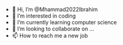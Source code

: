 - 👋 Hi, I’m @Mhammad2022Ibrahim
- 👀 I’m interested in coding
- 🌱 I’m currently learning computer science
- 💞️ I’m looking to collaborate on ...
- 📫 How to reach me a new job

<!---
Mhammad2022Ibrahim/Mhammad2022Ibrahim is a ✨ special ✨ repository because its `README.md` (this file) appears on your GitHub profile.
You can click the Preview link to take a look at your changes.
--->
